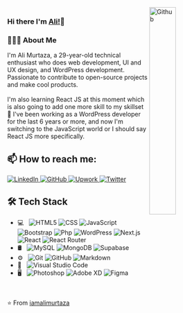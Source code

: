 <!--
**iamalimurtaza/iamalimurtaza** is a ✨ _special_ ✨ repository because its `README.md` (this file) appears on your GitHub profile.

Here are some ideas to get you started:

- 🔭 I’m currently working on ...
- 🌱 I’m currently learning ...
- 👯 I’m looking to collaborate on ...
- 🤔 I’m looking for help with ...
- 💬 Ask me about ...
- 📫 How to reach me: ...
- 😄 Pronouns: ...
- ⚡ Fun fact: ...
-->

<img width="35%" align="right" alt="Github" src="https://user-images.githubusercontent.com/48678280/88862734-4903af80-d201-11ea-968b-9c939d88a37c.gif" />

### Hi there I'm [Ali!](https://www.upwork.com/freelancers/~012ab6fd670f164d79)👋 </hr>

<h3>👨🏻‍💻 About Me </h3>
I'm Ali Murtaza, a 29-year-old technical enthusiast who does web development, UI and UX design, and WordPress development. Passionate to contribute to open-source projects and make cool products.<br /><br />
I'm also learning React JS at this moment which is also going to add one more skill to my skillset 🚀 I've been working as a WordPress developer for the last 6 years or more, and now I'm switching to the JavaScript world or I should say React JS more specifically.

## 📫 How to reach me:
<a href="https://www.linkedin.com/in/ali-murtaza-5944a915b">
  <img src="https://img.shields.io/badge/-Follow%20me%20on%20LinkedIn-333333?style=flat&logo=linkedin" alt="LinkedIn" />
</a>
<a href="https://github.com/iamalimurtaza">
  <img src="https://img.shields.io/badge/-Give%20me%20a%20star%20on%20GitHub-333333?style=flat&logo=github" alt="GitHub" />
</a>
<a href="https://www.upwork.com/freelancers/~012ab6fd670f164d79">
  <img src="https://img.shields.io/badge/-Hire%20me%20on%20UpWork-333333?style=flat&logo=upwork" alt="Upwork" />
</a>
<a href="https://twitter.com/iamalimurtazaa">
  <img src="https://img.shields.io/badge/-Follow%20me%20on%20Twitter-333333?style=flat&logo=twitter" alt="Twitter" />
</a>

## 🛠 Tech Stack

- 💻 &nbsp;
  ![HTML5](https://img.shields.io/badge/-HTML5-333333?style=flat&logo=HTML5)
  ![CSS](https://img.shields.io/badge/-CSS-333333?style=flat&logo=CSS3&logoColor=1572B6)
  ![JavaScript](https://img.shields.io/badge/-JavaScript-333333?style=flat&logo=javascript)
  ![Bootstrap](https://img.shields.io/badge/-Bootstrap-333333?style=flat&logo=bootstrap&logoColor=563D7C)
  ![Php](https://img.shields.io/badge/-Php-333333?style=flat&logo=php)
  ![WordPress](https://img.shields.io/badge/-WordPress-333333?style=flat&logo=wordpress)
  ![Next.js](https://img.shields.io/badge/-NextJs-333333?style=flat&logo=nextdotjs)
  ![React](https://img.shields.io/badge/-ReactJs-333333?style=flat&logo=react)
  ![React Router](https://img.shields.io/badge/-React%20Router-333333?style=flat&logo=react-router)
- 🛢 &nbsp;
  ![MySQL](https://img.shields.io/badge/-MySQL-333333?style=flat&logo=mysql)
  ![MongoDB](https://img.shields.io/badge/-MongoDB-333333?style=flat&logo=mongodb)
  ![Supabase](https://img.shields.io/badge/-Supabase-333333?style=flat&logo=supabase)
- ⚙️ &nbsp;
  ![Git](https://img.shields.io/badge/-Git-333333?style=flat&logo=git)
  ![GitHub](https://img.shields.io/badge/-GitHub-333333?style=flat&logo=github)
  ![Markdown](https://img.shields.io/badge/-Markdown-333333?style=flat&logo=markdown)
- 🔧 &nbsp;
  ![Visual Studio Code](https://img.shields.io/badge/-Visual%20Studio%20Code-333333?style=flat&logo=visual-studio-code&logoColor=007ACC)
- 🖥 &nbsp;
  ![Photoshop](https://img.shields.io/badge/-Photoshop-333333?style=flat&logo=adobe-photoshop)
  ![Adobe XD](https://img.shields.io/badge/-XD-333333?style=flat&logo=adobe-xd)
  ![Figma](https://img.shields.io/badge/-Figma-333333?style=flat&logo=figma)

<br/>

⭐️ From [iamalimurtaza](https://github.com/iamalimurtaza)
